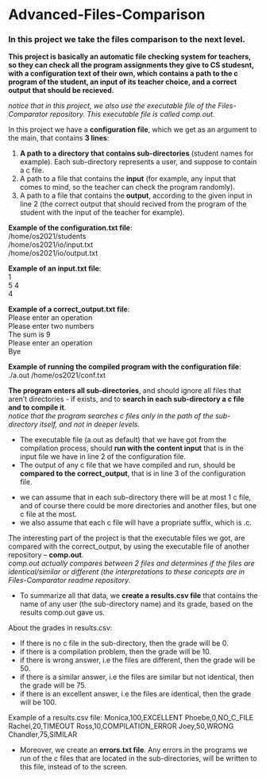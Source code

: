 # Advanced-Files-Comparison
### In this project we take the files comparison to the next level.  
**This project is basically an automatic file checking system for teachers, so they can check all the program assignments they give to CS studesnt, with a configuration text of their own, which contains a path to the c program of the student, an input of its teacher choice, and a correct output that should be recieved.**    
   
*notice that in this project, we also use the executable file of the Files-Comparator repository. This executable file is called comp.out.*  
  
In this project we have a **configuration file**, which we get as an argument to the main, that contains **3 lines**:
1. **A path to a directory that contains sub-directories** (student names for example). Each sub-directory represents a user, and suppose to contain a c file.  
2. A path to a file that contains the **input** (for example, any input that comes to mind, so the teacher can check the program randomly).  
3. A path to a file that contains the **output**, according to the given input in line 2 (the correct output that should recived from the program of the student with the input of the teacher for example).  
  
**Example of the configuration.txt file**:  
/home/os2021/students  
/home/os2021/io/input.txt  
/home/os2021/io/output.txt  

**Example of an input.txt file**:  
1  
5 4  
4  
  
**Example of a correct_output.txt file**:  
Please enter an operation  
Please enter two numbers  
The sum is 9  
Please enter an operation  
Bye  

**Example of running the compiled program with the configuration file**:  
 ./a.out /home/os2021/conf.txt  
  
**The program enters all sub-directories**, and should ignore all files that aren’t directories - if exists,  and to **search in each sub-directory a c file and to compile it**.  
*notice that the program searches c files only in the path of the sub-directory itself, and not in deeper levels.*
- The executable file (a.out as default) that we have got from the compilation process, should **run with the content input** that is in the input file we have in line 2 of the configuration file.  
- The output of any c file that we have compiled and run, should be **compared to the correct_output**, that is in line 3 of the configuration file.  
* we can assume that in each sub-directory there will be at most 1 c file, and of course there could be more directories and another files, but one c file at the most.  
* we also assume that each c file will have a propriate suffix, which is .c.  
  
The interesting part of the project is that the executable files we got, are compared with the correct_output, by using the executable file of another repository – **comp.out**.  
*comp.out actually compares between 2 files and determines if the files are identical/similar or different (the interpretations to these concepts are in Files-Comparator readme repository*.  
- To summarize all that data, we **create a results.csv file** that contains the name of any user (the sub-directory name) and its grade, based on the results comp.out gave us.  
    
About the grades in results.csv:  
+ If there is no c file in the sub-directory, then the grade will be 0.  
+ if there is a compilation problem, then the grade will be 10.  
+ if there is wrong answer, i.e the files are different, then the grade will be 50.  
+ if there is a similar answer, i.e the files are similar but not identical, then the grade will be 75.  
+ if there is an excellent answer, i.e the files are identical, then the grade will be 100.
  
Example of a results.csv file:
Monica,100,EXCELLENT
Phoebe,0,NO_C_FILE
Rachel,20,TIMEOUT
Ross,10,COMPILATION_ERROR
Joey,50,WRONG
Chandler,75,SIMILAR

- Moreover, we create an **errors.txt file**. Any errors in the programs we run of the c files that are located in the sub-directories, will be written to this file, instead of to the screen.



